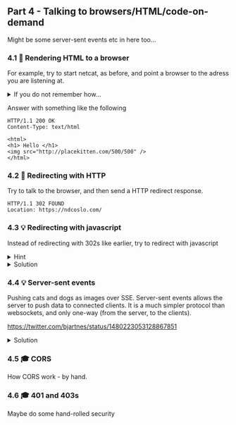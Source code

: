 ## Part 4 - Talking to browsers/HTML/code-on-demand
Might be some server-sent events etc in here too...
###  4.1 🧱 Rendering HTML to a browser

For example, try to start netcat, as before, and point a browser to the adress you are listening at.

<details>
    <summary>If you do not remember how...</summary>

Listen to a port, for example 10000, by ```nc -l localhost 10000 -q 0``` and then point
a browser to http://localhost:10000

If you are working inside a GitHub Codespace, the simplest thing is to use a terminal browser. Carbonyl is already installed, and can load a web browser by:
```
carbonyl http://localhost:10000 --no-sandbox
```

</details>

Answer with something like the following
```
HTTP/1.1 200 OK
Content-Type: text/html

<html>
<h1> Hello </h1>
<img src="http://placekitten.com/500/500" />
</html>
```
###  4.2 🧱 Redirecting with HTTP 
Try to talk to the browser, and then send a HTTP redirect response.
```
HTTP/1.1 302 FOUND 
Location: https://ndcoslo.com/ 
```

### 4.3 💡 Redirecting with javascript
Instead of redirecting with 302s like earlier, try to redirect with javascript 

<details>
    <summary>Hint</summary>
We can send HTML with a SCRIPT tag, and then use the window.location to send the browser somewhere else.
```
window.location = URL
```
</details>

<details>
    <summary>Solution</summary>
  
```
HTTP/1.1 200 OK
Content-Type: text/html
    
<html> 
<body>
<script>
window.location = "https://www.vg.no";
</script>    
```
</details>

### 4.4 💡 Server-sent events
Pushing cats and dogs as images over SSE.
Server-sent events allows the server to push data to connected clients. It is a much simpler protocol than websockets, and only one-way (from the server, to the clients).

https://twitter.com/bjartnes/status/1480223053128867851
<details>
    <summary>Solution</summary>
  
```
HTTP/1.1 200 OK
Content-Type: text/html
    
<html> 
<body>
<img />
<script>
const img = document.querySelect("img");
const eventSource = new EventSource("images");
eventSource.onmessage = function(event) {
        img.src = event.data;
    }
</script>    
</html>   
```
Close the connection and listen again for the request for the eventstream
 
```
HTTP/1.1 200 OK
Content-Type: text/eventstream
    
data: http://place-puppy.com/200x200
    
data: http://place-puppy.com/202x202

data: http://place-puppy.com/202x202    
``` 
</details>  


### 4.5 🎓 CORS
How CORS work - by hand.


### 4.6 🎓 401 and 403s
Maybe do some hand-rolled security
